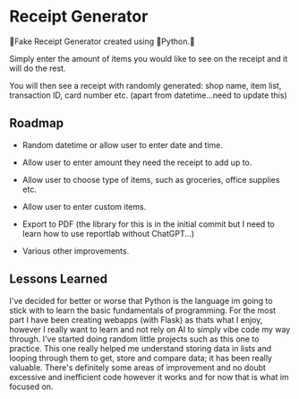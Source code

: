 
# Receipt Generator

📄Fake Receipt Generator created using 🐍Python.🐍

Simply enter the amount of items you would like to see on the receipt and it will do the rest.

You will then see a receipt with randomly generated: shop name, item list, transaction ID, card number etc. (apart from datetime...need to update this)

## Roadmap

- Random datetime or allow user to enter date and time.

- Allow user to enter amount they need the receipt to add up to.

- Allow user to choose type of items, such as groceries, office supplies etc.

- Allow user to enter custom items.

- Export to PDF (the library for this is in the initial commit but I need to learn how to use reportlab without ChatGPT...)

- Various other improvements.


## Lessons Learned

I've decided for better or worse that Python is the language im going to stick with to learn the basic fundamentals of programming. For the most part I have been creating webapps (with Flask) as thats what I enjoy, however I really want to learn and not rely on AI to simply vibe code my way through. I've started doing random little projects such as this one to practice. This one really helped me understand storing data in lists and looping through them to get, store and compare data; it has been really valuable. There's definitely some areas of improvement and no doubt excessive and inefficient code however it works and for now that is what im focused on.


